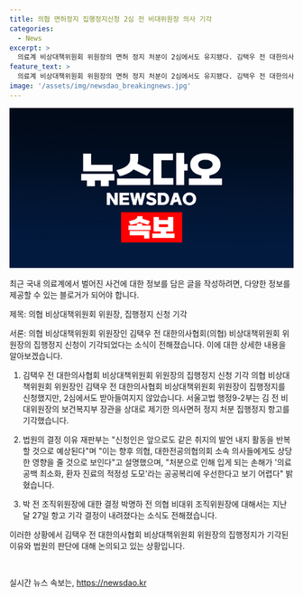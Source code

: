 ```yaml
---
title: 의협 면허정지 집행정지신청 2심 전 비대위원장 의사 기각
categories:
  - News
excerpt: >
  의료계 비상대책위원회 위원장의 면허 정지 처분이 2심에서도 유지됐다. 김택우 전 대한의사협회 비상대책위원회 위원장은 보건복지부에 제기한 집행정지 항고를 기각당했다. 법원은 앞으로 같은 취지 발언을 반복할 것으로 예상하며 처분을 유지하고, 손해가 공공복리에 우선하지 않는다는 판단을 내렸다.
feature_text: >
  의료계 비상대책위원회 위원장의 면허 정지 처분이 2심에서도 유지됐다. 김택우 전 대한의사협회 비상대책위원회 위원장은 보건복지부에 제기한 집행정지 항고를 기각당했다. 법원은 앞으로 같은 취지 발언을 반복할 것으로 예상하며 처분을 유지하고, 손해가 공공복리에 우선하지 않는다는 판단을 내렸다.
image: '/assets/img/newsdao_breakingnews.jpg'
---
```


<p><img src="/assets/img/newsdao_breakingnews.jpg" alt="koreaapp 속보" /></p>

<p>최근 국내 의료계에서 벌어진 사건에 대한 정보를 담은 글을 작성하려면, 다양한 정보를 제공할 수 있는 블로거가 되어야 합니다.</p>

<p>제목: 의협 비상대책위원회 위원장, 집행정지 신청 기각</p>

<p>서론:
의협 비상대책위원회 위원장인 김택우 전 대한의사협회(의협) 비상대책위원회 위원장의 집행정지 신청이 기각되었다는 소식이 전해졌습니다. 이에 대한 상세한 내용을 알아보겠습니다.</p>

<ol>
<li><p>김택우 전 대한의사협회 비상대책위원회 위원장의 집행정지 신청 기각
의협 비상대책위원회 위원장인 김택우 전 대한의사협회 비상대책위원회 위원장이 집행정지를 신청했지만, 2심에서도 받아들여지지 않았습니다. 서울고법 행정9-2부는 김 전 비대위원장의 보건복지부 장관을 상대로 제기한 의사면허 정지 처분 집행정지 항고를 기각했습니다.</p></li>
<li><p>법원의 결정 이유
재판부는 "신청인은 앞으로도 같은 취지의 발언 내지 활동을 반복할 것으로 예상된다"며 "이는 향후 의협, 대한전공의협의회 소속 의사들에게도 상당한 영향을 줄 것으로 보인다"고 설명했으며, "처분으로 인해 입게 되는 손해가 '의료 공백 최소화, 환자 진료의 적정성 도모'라는 공공복리에 우선한다고 보기 어렵다" 밝혔습니다.</p></li>
<li><p>박 전 조직위원장에 대한 결정
박명하 전 의협 비대위 조직위원장에 대해서는 지난달 27일 항고 기각 결정이 내려졌다는 소식도 전해졌습니다.</p></li>
</ol>

<p>이러한 상황에서 김택우 전 대한의사협회 비상대책위원회 위원장의 집행정지가 기각된 이유와 법원의 판단에 대해 논의되고 있는 상황입니다.</p>

<p data-ke-size="size16">&nbsp;</p>
실시간 뉴스 속보는, <a href="https://newsdao.kr" rel="dofollow">https://newsdao.kr</a>


